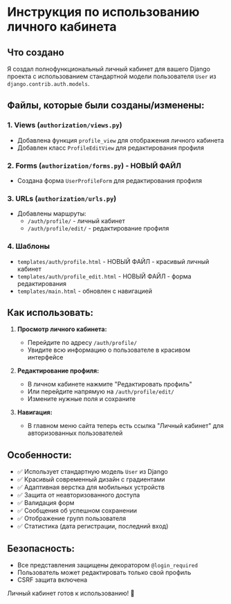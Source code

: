 # Инструкция по использованию личного кабинета

## Что создано

Я создал полнофункциональный личный кабинет для вашего Django проекта с использованием стандартной модели пользователя `User` из `django.contrib.auth.models`.

## Файлы, которые были созданы/изменены:

### 1. Views (`authorization/views.py`)
- Добавлена функция `profile_view` для отображения личного кабинета
- Добавлен класс `ProfileEditView` для редактирования профиля

### 2. Forms (`authorization/forms.py`) - НОВЫЙ ФАЙЛ
- Создана форма `UserProfileForm` для редактирования профиля

### 3. URLs (`authorization/urls.py`)
- Добавлены маршруты:
  - `/auth/profile/` - личный кабинет
  - `/auth/profile/edit/` - редактирование профиля

### 4. Шаблоны
- `templates/auth/profile.html` - НОВЫЙ ФАЙЛ - красивый личный кабинет
- `templates/auth/profile_edit.html` - НОВЫЙ ФАЙЛ - форма редактирования
- `templates/main.html` - обновлен с навигацией

## Как использовать:

1. **Просмотр личного кабинета:**
   - Перейдите по адресу `/auth/profile/`
   - Увидите всю информацию о пользователе в красивом интерфейсе

2. **Редактирование профиля:**
   - В личном кабинете нажмите "Редактировать профиль"
   - Или перейдите напрямую на `/auth/profile/edit/`
   - Измените нужные поля и сохраните

3. **Навигация:**
   - В главном меню сайта теперь есть ссылка "Личный кабинет" для авторизованных пользователей

## Особенности:

- ✅ Использует стандартную модель `User` из Django
- ✅ Красивый современный дизайн с градиентами
- ✅ Адаптивная верстка для мобильных устройств
- ✅ Защита от неавторизованного доступа
- ✅ Валидация форм
- ✅ Сообщения об успешном сохранении
- ✅ Отображение групп пользователя
- ✅ Статистика (дата регистрации, последний вход)

## Безопасность:
- Все представления защищены декоратором `@login_required`
- Пользователь может редактировать только свой профиль
- CSRF защита включена

Личный кабинет готов к использованию! 🎉